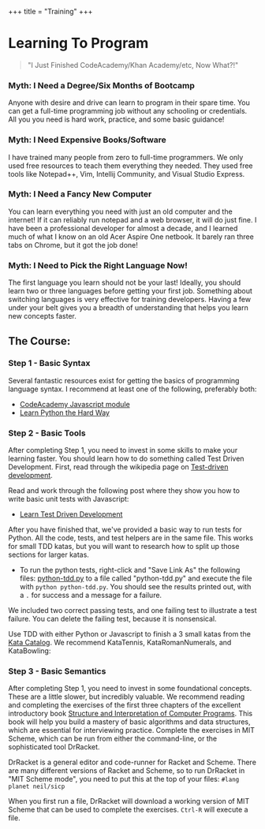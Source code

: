 +++
title = "Training"
+++

<h1 class="centereded">Learning To Program</h1>

> "I Just Finished CodeAcademy/Khan Academy/etc, Now What?!"

### Myth: I Need a Degree/Six Months of Bootcamp

Anyone with desire and drive can learn to program in their spare time. You can
get a full-time programming job without any schooling or credentials. All you
you need is hard work, practice, and some basic guidance!

### Myth: I Need Expensive Books/Software

I have trained many people from zero to full-time programmers. We only used free
resources to teach them everything they needed. They used free tools like
Notepad++, Vim, Intellij Community, and Visual Studio Express.

### Myth: I Need a Fancy New Computer

You can learn everything you need with just an old computer and the internet! If
it can reliably run notepad and a web browser, it will do just fine. I have been
a professional developer for almost a decade, and I learned much of what I know
on an old Acer Aspire One netbook. It barely ran three tabs on Chrome, but it
got the job done!

### Myth: I Need to Pick the Right Language Now!

The first language you learn should not be your last! Ideally, you should learn
two or three languages before getting your first job. Something about switching
languages is very effective for training developers. Having a few under your
belt gives you a breadth of understanding that helps you learn new concepts
faster.

## The Course:

### Step 1 - Basic Syntax

  Several fantastic resources exist for getting the basics of programming
  language syntax. I recommend at least one of the following, preferably both:

  * [CodeAcademy Javascript module](https://www.codecademy.com/learn/javascript)
  * [Learn Python the Hard Way](https://learnpythonthehardway.org/)

### Step 2 - Basic Tools

  After completing Step 1, you need to invest in some skills to make your
  learning faster. You should learn how to do something called Test Driven
  Development. First, read through the wikipedia page on
  [Test-driven development](https://en.wikipedia.org/wiki/Test-driven_development).

  Read and work through the following post where they show you how to write
  basic unit tests with Javascript:

  * [Learn Test Driven Development](https://github.com/dwyl/learn-tdd)

  After you have finished that, we've provided a basic way to run tests for
  Python. All the code, tests, and test helpers are in the same file. This works
  for small TDD katas, but you will want to research how to split up those
  sections for larger katas.

  * To run the python tests, right-click and "Save Link As" the following
    files: [python-tdd.py](/code/python-tdd.py) to a file called
    "python-tdd.py" and execute the file with ```python python-tdd.py```. You
    should see the results printed out, with a ```.``` for success and a
    message for a failure.

  We included two correct passing tests, and one failing test to illustrate a
  test failure. You can delete the failing test, because it is nonsensical.

  Use TDD with either Python or Javascript to finish a 3 small katas from the
  [Kata Catalog](http://codingdojo.org/cgi-bin/index.pl?KataCatalogue). We
  recommend KataTennis, KataRomanNumerals, and KataBowling:

### Step 3 - Basic Semantics

  After completing Step 1, you need to invest in some foundational concepts.
  These are a little slower, but incredibly valuable. We recommend reading and
  completing the exercises of the first three chapters of the excellent
  introductory book
  [Structure and Interpretation of Computer Programs](https://mitpress.mit.edu/sicp/full-text/book/book.html).
  This book will help you build a mastery of basic algorithms and data
  structures, which are essential for interviewing practice. Complete the
  exercises in MIT Scheme, which can be run from either the command-line, or
  the sophisticated tool DrRacket.

  DrRacket is a general editor and code-runner for Racket and Scheme. There
  are many different versions of Racket and Scheme, so to run DrRacket in "MIT
  Scheme mode", you need to put this at the top of your files: ```#lang planet neil/sicp```

  When you first run a file, DrRacket will download a working version of MIT
  Scheme that can be used to complete the exercises. ```Ctrl-R``` will execute
  a file.

